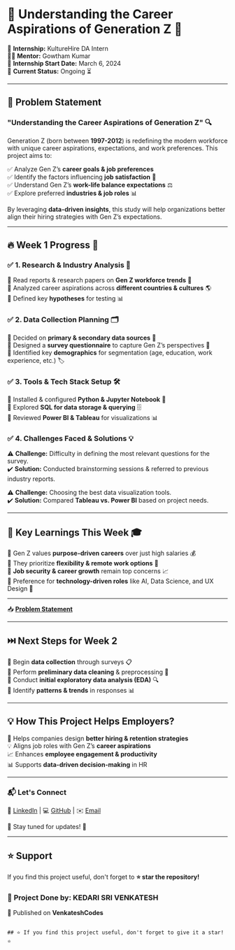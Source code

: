 # 🌟 Understanding the Career Aspirations of Generation Z 🎯  

🚀 **Internship:** KultureHire DA Intern  
👨‍🏫 **Mentor:** Gowtham Kumar  
📅 **Internship Start Date:** March 6, 2024  
📍 **Current Status:** Ongoing ⏳  

---

## 📢 Problem Statement  

### **"Understanding the Career Aspirations of Generation Z"** 🔍  

Generation Z (born between **1997-2012**) is redefining the modern workforce with unique career aspirations, expectations, and work preferences. This project aims to:  

✅ Analyze Gen Z’s **career goals & job preferences**  
✅ Identify the factors influencing **job satisfaction** 🤝  
✅ Understand Gen Z’s **work-life balance expectations** ⚖️  
✅ Explore preferred **industries & job roles** 📊  

By leveraging **data-driven insights**, this study will help organizations better align their hiring strategies with Gen Z’s expectations.  

---

## 🔥 Week 1 Progress 🚀  

### ✅ **1. Research & Industry Analysis** 📖  
🔹 Read reports & research papers on **Gen Z workforce trends** 🏢  
🔹 Analyzed career aspirations across **different countries & cultures** 🌎  
🔹 Defined key **hypotheses** for testing 📊  

### ✅ **2. Data Collection Planning** 🗂️  
🔸 Decided on **primary & secondary data sources** 🔎  
🔸 Designed a **survey questionnaire** to capture Gen Z’s perspectives 📝  
🔸 Identified key **demographics** for segmentation (age, education, work experience, etc.) 🏷️  

### ✅ **3. Tools & Tech Stack Setup** 🛠️  
🔹 Installed & configured **Python & Jupyter Notebook** 🐍  
🔹 Explored **SQL for data storage & querying** 🗄️  
🔹 Reviewed **Power BI & Tableau** for visualizations 📊  

### ✅ **4. Challenges Faced & Solutions** 💡  
⚠️ **Challenge:** Difficulty in defining the most relevant questions for the survey.  
✔️ **Solution:** Conducted brainstorming sessions & referred to previous industry reports.  

⚠️ **Challenge:** Choosing the best data visualization tools.  
✔️ **Solution:** Compared **Tableau vs. Power BI** based on project needs.  

---

## 📌 Key Learnings This Week 🎓  

🔹 Gen Z values **purpose-driven careers** over just high salaries 💰  
🔹 They prioritize **flexibility & remote work options** 🏡  
🔹 **Job security & career growth** remain top concerns 📈  
🔹 Preference for **technology-driven roles** like AI, Data Science, and UX Design 🤖  

---

📥 **[Problem Statement](https://github.com/venkateshcodes/Internship/blob/aa2a2cf6a216ed0c61320d00d08ad75c9fdc1aa9/KultureHire%20DA%20Intern/Problem%20Statement%20week-01/Problem%20Statement.docx)**

---

## ⏭️ Next Steps for Week 2  

🚀 Begin **data collection** through surveys 📋  
🚀 Perform **preliminary data cleaning** & preprocessing 🧼  
🚀 Conduct **initial exploratory data analysis (EDA)** 🔍  
🚀 Identify **patterns & trends** in responses 📊  

---

## 💡 How This Project Helps Employers?  

🏢 Helps companies design **better hiring & retention strategies**  
💡 Aligns job roles with Gen Z’s **career aspirations**  
📈 Enhances **employee engagement & productivity**  
📊 Supports **data-driven decision-making** in HR  


--- 

### 📬 Let's Connect  

💼 [LinkedIn](https://www.linkedin.com/in/kedari-sri-venkatesh-359056347) | 💻 [GitHub](https://github.com/venkateshcodes) | ✉️ [Email](srivenkatesh6.k@gmail.com)  

🔔 Stay tuned for updates! 🌟  

---

## ⭐ Support  
If you find this project useful, don't forget to **⭐ star the repository!**  

### 📌 **Project Done by:** **KEDARI SRI VENKATESH**  
📢 Published on **VenkateshCodes**  
```

## ⭐ If you find this project useful, don't forget to give it a star! ⭐
